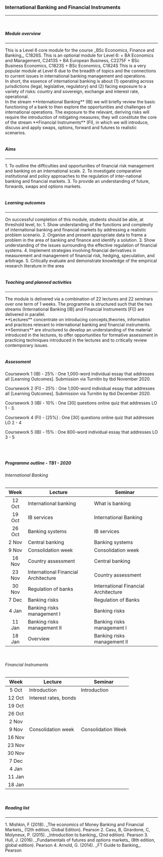 ---
---

<h3>International Banking and Financial Instruments</h3>
<hr />
<br>      
<h5>Module overview</h5>
<hr />
This is a Level 6 core module for the course _BSc Economics, Finance and Banking_, C1826S. This is an optional module for Level 6:
+ BA Economics and Management, C2413S
+ BA European Business, C2275F
+ BSc Business Economics, C1823S
+ BSc Economics, C1824S
This is a very popular module at Level 6 due to the breadth of topics and the connections to current issues in international banking management and operations. <br>In short, the essence of international banking is about (1) operating across jurisdictions (legal, legislative, regulatory) and (2) facing exposure to a variety of risks: country and sovereign, exchange and interest rate, operational.<br>In the stream **International Banking** (IB) we will briefly review the basic functioning of a bank to then explore the opportunities and challenges of international operations. The exposure to the relevant, deriving risks will require the introduction of mitigating measures; they will constitute the core of the stream **Financial Instruments** (FI), in which we will introduce, discuss and apply swaps, options, forward and futures to realistic scenarios.
<br><br>
<h5>Aims</h5>
<hr />
1. To outline the difficulties and opportunities of financial risk management and banking on an international scale.
2. To investigate comparative institutional and policy approaches to the regulation of inter-national banking and financial markets.
3. To provide an understanding of future, forwards, swaps and options markets.
<br><br>
<h5>Learning outcomes</h5>
<hr>
On successful completion of this module, students should be able, at threshold level, to:
1. Show understanding of the functions and complexity of international banking and financial markets by addressing a realistic problem scenario.
2. Organise and present appropriate data to frame a problem in the area of banking and finance and identify a solution.
3. Show understanding of the issues surrounding the effective regulation of financial systems.
4. Implement strategies involving financial derivatives in measurement and management of financial risk, hedging, speculation, and arbitrage.
5. Critically evaluate and demonstrate knowledge of the empirical research literature in the area
<br><br>
<h5>Teaching and planned activities</h5>
<hr>
The module is delivered via a combination of 22 lectures and 22 seminars over one term of 1 weeks. The programme is structured such that the two streams (International Banking [IB] and Financial Instruments [FI]) are delivered in parallel.<br>
**Lectures** concentrate on introducing concepts,theories, information and practices relevant to international banking and financial instruments.<br>
**Seminars** are structured to develop an understanding of the material introduced in the lectures, to offer opportunities for formative assessment in practicing techniques introduced in the lectures and to critically review contemporary issues.
<br><br>
<h5>Assessment</h5>

Coursework 1 (IB) - 25%
: One 1,000-word individual essay that addresses all [Learning Outcomes]. Submission via Turnitin by tbd November 2020.

Coursework 2 (FI) - 25%
: One 1,000-word individual essay that addresses all [Learning Outcomes]. Submission via Turnitin by tbd December 2020.

Coursework 3 (IB) - 10%
: One [30] questions online quiz that addresses LO 1 - 3.

Coursework 4 (FI) - [25%]
: One [30] questions online quiz that addresses LO 2 - 4

Coursework 5 (IB) - 15%
: One 800-word individual essay that addresses LO 3 - 5

<br><br>
<h5>Programme outline - TB1 - 2020</h5>

<h6>International Banking</h6>

|  Week  | Lecture                              | Seminar                              |
|:------:|--------------------------------------|--------------------------------------|
| 12 Oct | International banking                | What is banking                      |
| 19 Oct | IB services                          | International Banking                |
| 26 Oct | Banking systems                      | IB services                          |
|  2 Nov | Central banking                      | Banking systems                      |
|  9 Nov | Consolidation week                   | Consolidation week                   |
| 16 Nov | Country assessment                   | Central banking                      |
| 23 Nov | International Financial Architecture | Country assessment                   |
| 30 Nov | Regulation of banks                  | International Financial Architecture |
|  7 Dec | Banking risks                        | Regulation of Banks                  |
|  4 Jan | Banking risks management I           | Banking risks                        |
| 11 Jan | Banking risks management II          | Banking risks management I           |
| 18 Jan | Overview                             | Banking risks management II          |

<br>
<h6>Financial Instruments</h6>

|  Week  | Lecture                              | Seminar                              |
|:------:|--------------------------------------|--------------------------|
|  5 Oct | Introduction                         | Introduction             |
| 12 Oct | Interest rates, bonds                |     |
| 19 Oct |                       |               |
| 26 Oct |                       |           |
|  2 Nov |                    |           |
|  9 Nov | Consolidation week                   | Consolidation Week       |
| 16 Nov |  |        |
| 23 Nov |                   |  |
| 30 Nov |                         |       |
|  7 Dec |            |             |
|  4 Jan |           | |
| 11 Jan |                              | |
| 18 Jan |                                      |                          |

<br>
<h5>Reading list</h5>
<hr>
1. Mishkin, F (2018). _The economics of Money Banking and Financial Markets_ (12th edition, Global Edition). Pearson
2. Casu, B, Girardone, C, Molyneux, P. (2015). _Introduction to banking_ (2nd edition). Pearson
3. Hull, J. (2016). _Fundamentals of futures and options markets_ (8th edition, global edition). Pearson
4. Arnold, G. (2014). _FT Guide to Banking_. Pearson
